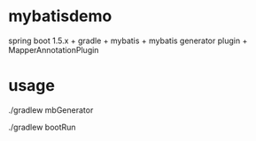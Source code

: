 # mybatisdemo
spring boot 1.5.x + gradle + mybatis + mybatis generator plugin + MapperAnnotationPlugin

# usage

./gradlew mbGenerator

./gradlew bootRun
